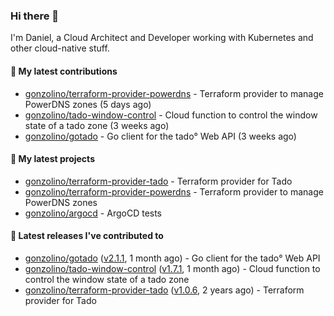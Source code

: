### Hi there 👋

I'm Daniel, a Cloud Architect and Developer working with Kubernetes and other cloud-native stuff.

#### 👷 My latest contributions

- [gonzolino/terraform-provider-powerdns](https://github.com/gonzolino/terraform-provider-powerdns) - Terraform provider to manage PowerDNS zones (5 days ago)
- [gonzolino/tado-window-control](https://github.com/gonzolino/tado-window-control) - Cloud function to control the window state of a tado zone (3 weeks ago)
- [gonzolino/gotado](https://github.com/gonzolino/gotado) - Go client for the tado° Web API (3 weeks ago)

#### 🌱 My latest projects

- [gonzolino/terraform-provider-tado](https://github.com/gonzolino/terraform-provider-tado) - Terraform provider for Tado
- [gonzolino/terraform-provider-powerdns](https://github.com/gonzolino/terraform-provider-powerdns) - Terraform provider to manage PowerDNS zones
- [gonzolino/argocd](https://github.com/gonzolino/argocd) - ArgoCD tests

#### 🔭 Latest releases I've contributed to

- [gonzolino/gotado](https://github.com/gonzolino/gotado) ([v2.1.1](https://github.com/gonzolino/gotado/releases/tag/v2.1.1), 1 month ago) - Go client for the tado° Web API
- [gonzolino/tado-window-control](https://github.com/gonzolino/tado-window-control) ([v1.7.1](https://github.com/gonzolino/tado-window-control/releases/tag/v1.7.1), 1 month ago) - Cloud function to control the window state of a tado zone
- [gonzolino/terraform-provider-tado](https://github.com/gonzolino/terraform-provider-tado) ([v1.0.6](https://github.com/gonzolino/terraform-provider-tado/releases/tag/v1.0.6), 2 years ago) - Terraform provider for Tado
